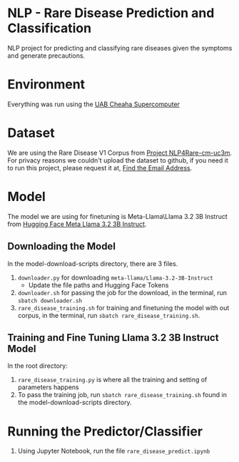 # NLP - Rare Disease Prediction and Classification
NLP project for predicting and classifying rare diseases given the symptoms and generate precautions.

# Environment
Everything was run using the [UAB Cheaha Supercomputer](https://rc.uab.edu/pun/sys/dashboard/)

# Dataset
We are using the Rare Disease V1 Corpus from [Project NLP4Rare-cm-uc3m](https://github.com/cadovid/nlp4rare). For privacy reasons we couldn't upload the dataset to github, if you need it to run this project, please request it at, [Find the Email Address](https://github.com/isegura/NLP4RARE-CM-UC3M). 

# Model
The model we are using for finetuning is Meta-Llama\Llama 3.2 3B Instruct from [Hugging Face Meta Llama 3.2 3B Instruct](https://huggingface.co/meta-llama/Llama-3.2-3B-Instruct).

## Downloading the Model
In the model-download-scripts directory, there are 3 files.

1. `downloader.py` for downloading `meta-llama/Llama-3.2-3B-Instruct`
    - Update the file paths and Hugging Face Tokens
2. `downloader.sh` for passing the job for the download, in the terminal, run `sbatch downloader.sh`
3. `rare_disease_training.sh` for training and finetuning the model with out corpus, in the terminal, run `sbatch rare_disease_training.sh`.

## Training and Fine Tuning Llama 3.2 3B Instruct Model

In the root directory:

1. `rare_disease_training.py` is where all the training and setting of parameters happens
2. To pass the training job, run `sbatch rare_disease_training.sh` found in the model-download-scripts directory.

# Running the Predictor/Classifier

1. Using Jupyter Notebook, run the file `rare_disease_predict.ipynb`
